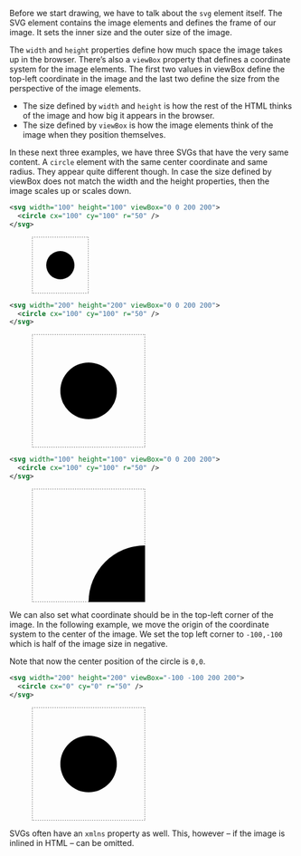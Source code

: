 Before we start drawing, we have to talk about the `svg` element itself. The SVG element contains the image elements and defines the frame of our image. It sets the inner size and the outer size of the image.

The `width` and `height` properties define how much space the image takes up in the browser. There’s also a `viewBox` property that defines a coordinate system for the image elements. The first two values in viewBox define the top-left coordinate in the image and the last two define the size from the perspective of the image elements.

- The size defined by `width` and `height` is how the rest of the HTML thinks of the image and how big it appears in the browser.
- The size defined by `viewBox` is how the image elements think of the image when they position themselves.

In these next three examples, we have three SVGs that have the very same content. A `circle` element with the same center coordinate and same radius. They appear quite different though. In case the size defined by viewBox does not match the width and the height properties, then the image scales up or scales down.

```svg
<svg width="100" height="100" viewBox="0 0 200 200">
  <circle cx="100" cy="100" r="50" />
</svg>
```

<figure>
<svg width="100" height="100" viewBox="0 0 200 200">
  <rect x="0" y="0" width="200" height="200" stroke="gray" stroke-width="4" stroke-dasharray="4,4" fill="none"/>
  <circle cx="100" cy="100" r="50" />
</svg>
</figure>

```svg
<svg width="200" height="200" viewBox="0 0 200 200">
  <circle cx="100" cy="100" r="50" />
</svg>
```

<figure>
<svg width="200" height="200" viewBox="0 0 200 200">
  <rect x="0" y="0" width="200" height="200" stroke="gray" stroke-width="2" stroke-dasharray="2,2" fill="none"/>
  <circle cx="100" cy="100" r="50" />
</svg>
</figure>

```svg
<svg width="100" height="100" viewBox="0 0 200 200">
  <circle cx="100" cy="100" r="50" />
</svg>
```

<figure>
<svg width="200" height="200" viewBox="0 0 100 100">
  <rect x="0" y="0" width="100" height="100" stroke="gray" stroke-width="1" stroke-dasharray="1,1" fill="none"/>
  <circle cx="100" cy="100" r="50" />
</svg>
</figure>

We can also set what coordinate should be in the top-left corner of the image. In the following example, we move the origin of the coordinate system to the center of the image. We set the top left corner to `-100,-100` which is half of the image size in negative.

Note that now the center position of the circle is `0,0`.

```svg
<svg width="200" height="200" viewBox="-100 -100 200 200">
  <circle cx="0" cy="0" r="50" />
</svg>
```

<figure>
<svg width="200" height="200" viewBox="-100 -100 200 200">
  <rect x="-100" y="-100" width="200" height="200" stroke="gray" stroke-width="2" stroke-dasharray="2,2" fill="none"/>
  <circle cx="0" cy="0" r="50" />
</svg>
</figure>

SVGs often have an `xmlns` property as well. This, however – if the image is inlined in HTML – can be omitted.
